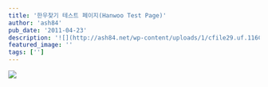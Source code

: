 ```yaml
---
title: '한우찾기 테스트 페이지(Hanwoo Test Page)'
author: 'ash84'
pub_date: '2011-04-23'
description: '![](http://ash84.net/wp-content/uploads/1/cfile29.uf.116CF3434DB35BAE0CF46F.png)'
featured_image: ''
tags: ['']
---
```



![](http://ash84.net/wp-content/uploads/1/cfile29.uf.116CF3434DB35BAE0CF46F.png)



